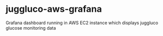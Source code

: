 # juggluco-aws-grafana
Grafana dashboard running in AWS EC2 instance which displays juggluco glucose monitoring data
